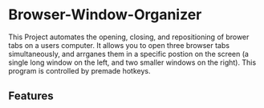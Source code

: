 # Browser-Window-Organizer
This Project automates the opening, closing, and repositioning of brower tabs on a users computer. It allows you to open three browser tabs simultaneously, and arrganes them in a specific postion on the screen (a single long window on the left, and two smaller windows on the right). This program is controlled by premade hotkeys.

## Features

